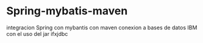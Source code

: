# Spring-mybatis-maven
integracion Spring con mybantis con maven 
conexion a bases de datos IBM  con el uso del jar ifxjdbc
